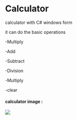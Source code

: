 # Calculator

calculator with C# windows form 

it can do the basic operations

-Multiply

-Add

-Subtract

-Division

-Multiply

-clear

#### calculator image :

<img src="https://github.com/user-attachments/assets/0fc9679d-bd8c-4091-a021-146edbbe9e72">
